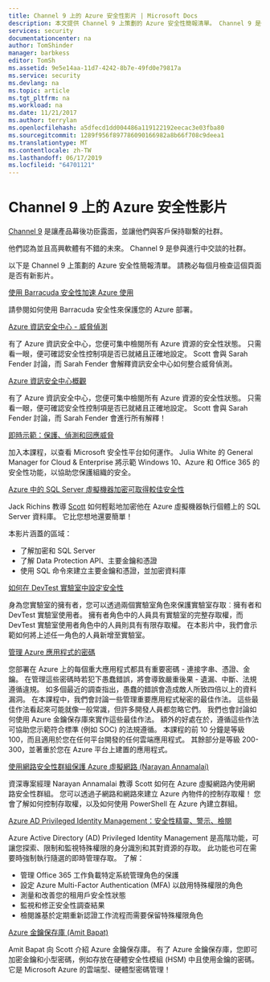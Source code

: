 ```yaml
---
title: Channel 9 上的 Azure 安全性影片 | Microsoft Docs
description: 本文提供 Channel 9 上策劃的 Azure 安全性簡報清單。 Channel 9 是一個社群，連繫使用我們產品的人員與我們產品的工作人員。
services: security
documentationcenter: na
author: TomShinder
manager: barbkess
editor: TomSh
ms.assetid: 9e5e14aa-11d7-4242-8b7e-49fd0e79817a
ms.service: security
ms.devlang: na
ms.topic: article
ms.tgt_pltfrm: na
ms.workload: na
ms.date: 11/21/2017
ms.author: terrylan
ms.openlocfilehash: a5dfecd1dd004486a119122192eecac3e03fba80
ms.sourcegitcommit: 1289f956f897786090166982a8b66f708c9deea1
ms.translationtype: MT
ms.contentlocale: zh-TW
ms.lasthandoff: 06/17/2019
ms.locfileid: "64701121"
---
```

# <a name="azure-security-videos-on-channel-9"></a>Channel 9 上的 Azure 安全性影片
[Channel 9](https://channel9.msdn.com/) 是讓產品幕後功臣露面，並讓他們與客戶保持聯繫的社群。

他們認為並且高興軟體有不錯的未來。 Channel 9 是參與進行中交談的社群。

以下是 Channel 9 上策劃的 Azure 安全性簡報清單。 請務必每個月檢查這個頁面是否有新影片。

[使用 Barracuda 安全性加速 Azure 使用](https://channel9.msdn.com/events/Microsoft-Azure-Marketplace-ISV-Solutions-Webinar-Series/Webinar-1-Accelerating-Azure-Consumption-with-Barracuda-Security/Webinar-1-Accelerating-Azure-Consumption-with-Barracuda-Security)

請參閱如何使用 Barracuda 安全性來保護您的 Azure 部署。

[Azure 資訊安全中心 - 威脅偵測](https://channel9.msdn.com/Shows/Azure-Friday/Azure-Security-Center-Threat-Detection)

有了 Azure 資訊安全中心，您便可集中檢閱所有 Azure 資源的安全性狀態。 只需看一眼，便可確認安全性控制項是否已就緒且正確地設定。 Scott 會與 Sarah Fender 討論，而 Sarah Fender 會解釋資訊安全中心如何整合威脅偵測。

[Azure 資訊安全中心概觀](https://channel9.msdn.com/Shows/Azure-Friday/Azure-Security-Center-Overview)

有了 Azure 資訊安全中心，您便可集中檢閱所有 Azure 資源的安全性狀態。 只需看一眼，便可確認安全性控制項是否已就緒且正確地設定。 Scott 會與 Sarah Fender 討論，而 Sarah Fender 會進行所有解釋！

[即時示範：保護、偵測和回應威脅](https://channel9.msdn.com/events/Virtual-Security-Summit/Virtual-Security-Summit-2016/Live-Demo-Protecting-against-Detecting-and-Responding-to-Threats)

加入本課程，以查看 Microsoft 安全性平台如何運作。 Julia White 的 General Manager for Cloud & Enterprise 將示範 Windows 10、Azure 和 Office 365 的安全性功能，以協助您保護組織的安全。

[Azure 中的 SQL Server 虛擬機器加密可取得較佳安全性](https://channel9.msdn.com/Shows/Azure-Friday/Encryption-in-SQL-Azure-for-better-security)

Jack Richins 教導 [Scott](https://channel9.msdn.com/Niners/Glucose) 如何輕鬆地加密他在 Azure 虛擬機器執行個體上的 SQL Server 資料庫。 它比您想地還要簡單！

本影片涵蓋的區域：

* 了解加密和 SQL Server
* 了解 Data Protection API、主要金鑰和憑證
* 使用 SQL 命令來建立主要金鑰和憑證，並加密資料庫

[如何在 DevTest 實驗室中設定安全性](https://channel9.msdn.com/Blogs/Azure/How-to-set-security-in-your-DevTest-Lab)

身為您實驗室的擁有者，您可以透過兩個實驗室角色來保護實驗室存取︰擁有者和 DevTest 實驗室使用者。 擁有者角色中的人員具有實驗室的完整存取權，而 DevTest 實驗室使用者角色中的人員則具有有限存取權。 在本影片中，我們會示範如何將上述任一角色的人員新增至實驗室。

[管理 Azure 應用程式的密碼](https://channel9.msdn.com/events/Build/2016/P456)

您部署在 Azure 上的每個重大應用程式都具有重要密碼 - 連接字串、憑證、金鑰。 在管理這些密碼時若犯下愚蠢錯誤，將會導致嚴重後果 - 遺漏、中斷、法規遵循違規。 如多個最近的調查指出，愚蠢的錯誤會造成敵人所致四倍以上的資料漏洞。 在本課程中，我們會討論一些管理重要應用程式秘密的最佳作法。 這些最佳作法看起來可能就像一般常識，但許多開發人員都忽略它們。 我們也會討論如何使用 Azure 金鑰保存庫來實作這些最佳作法。 額外的好處在於，遵循這些作法可協助您示範符合標準 (例如 SOC) 的法規遵循。 本課程的前 10 分鐘是等級 100，而且適用於您在任何平台開發的任何雲端應用程式。 其餘部分是等級 200-300，並著重於您在 Azure 平台上建置的應用程式。

[使用網路安全性群組保護 Azure 虛擬網路 (Narayan Annamalai)](https://channel9.msdn.com/Shows/Azure-Friday/Sucruing-your-Azure-Virtual-Network-using-Network-ACLs-with-Narayan-Annamalai)

資深專案經理 Narayan Annamalai 教導 Scott 如何在 Azure 虛擬網路內使用網路安全性群組。 您可以透過子網路和網路來建立 Azure 內物件的控制存取權！ 您會了解如何控制存取權，以及如何使用 PowerShell 在 Azure 內建立群組。

[Azure AD Privileged Identity Management：安全性精靈、警示、檢閱](https://channel9.msdn.com/Series/Azure-Active-Directory-Videos-Demos/Azure-AD-Privileged-Identity-Management-Security-Wizard-Alerts-Reviews)

Azure Active Directory (AD) Privileged Identity Management 是高階功能，可讓您探索、限制和監視特殊權限的身分識別和其對資源的存取。 此功能也可在需要時強制執行隨選的即時管理存取。 了解：

* 管理 Office 365 工作負載特定系統管理角色的保護
* 設定 Azure Multi-Factor Authentication (MFA) 以啟用特殊權限的角色
* 測量和改善您的租用戶安全性狀態
* 監視和修正安全性調查結果
* 檢閱誰基於定期重新認證工作流程而需要保留特殊權限角色

[Azure 金鑰保存庫 (Amit Bapat)](https://channel9.msdn.com/Shows/Azure-Friday/Azure-Key-Vault-with-Amit-Bapat)

Amit Bapat 向 Scott 介紹 Azure 金鑰保存庫。 有了 Azure 金鑰保存庫，您即可加密金鑰和小型密碼，例如存放在硬體安全性模組 (HSM) 中且使用金鑰的密碼。 它是 Microsoft Azure 的雲端型、硬體型密碼管理！
